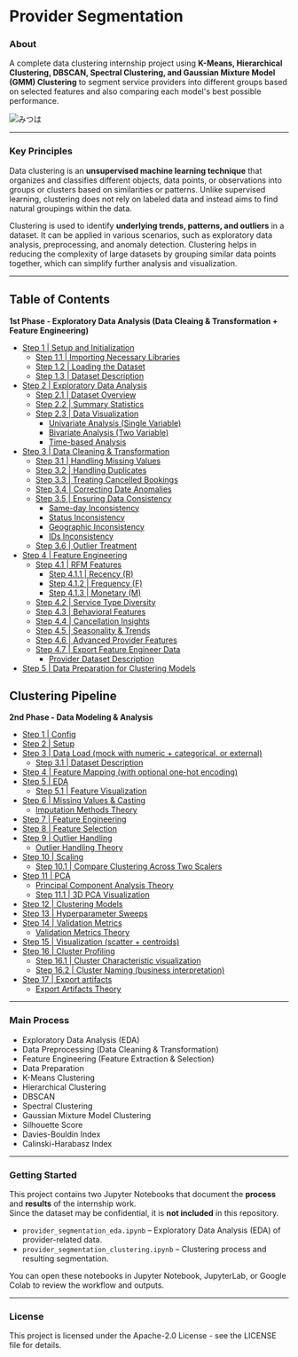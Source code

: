 # Provider Segmentation
### About
A complete data clustering internship project using __K-Means, Hierarchical Clustering, DBSCAN, Spectral Clustering, and Gaussian Mixture Model (GMM) Clustering__ to segment service providers into different groups based on selected features and also comparing each model's best possible performance.

<img src="https://tenor.com/en-GB/view/mitsuha-miyamizu-sayaka-natori-katsuhiko-teshigawara-your-name-kimi-no-na-wa-gif-25073719.gif" alt="みつは"/>
<hr>

### Key Principles
Data clustering is an __unsupervised machine learning technique__ that organizes and classifies different objects, data points, or observations into groups or clusters based on similarities or patterns. Unlike supervised learning, clustering does not rely on labeled data and instead aims to find natural groupings within the data.

Clustering is used to identify __underlying trends, patterns, and outliers__ in a dataset. It can be applied in various scenarios, such as exploratory data analysis, preprocessing, and anomaly detection. Clustering helps in reducing the complexity of large datasets by grouping similar data points together, which can simplify further analysis and visualization.
<hr>

## <b>Table of Contents</b>
**1st Phase - Exploratory Data Analysis (Data Cleaing & Transformation + Feature Engineering)**
* [Step 1 | Setup and Initialization](#setup)
    - [Step 1.1 | Importing Necessary Libraries](#libraries) 
    - [Step 1.2 | Loading the Dataset](#load_dataset)
    - [Step 1.3 | Dataset Description](#data_description)
* [Step 2 | Exploratory Data Analysis](#exploratory_analysis) 
    - [Step 2.1 | Dataset Overview](#overview) 
    - [Step 2.2 | Summary Statistics](#statistics)
    - [Step 2.3 | Data Visualization](#visualizations)
        - [Univariate Analysis (Single Variable)](#univariate)
        - [Bivariate Analysis (Two Variable)](#bivariate)   
        - [Time-based Analysis](#time-based)
* [Step 3 | Data Cleaning & Transformation](#data_cleaning)
    - [Step 3.1 | Handling Missing Values](#missing_values)
    - [Step 3.2 | Handling Duplicates](#duplicates)
    - [Step 3.3 | Treating Cancelled Bookings](#cancelled_cleaning)
    - [Step 3.4 | Correcting Date Anomalies](#date_cleaning)
    - [Step 3.5 | Ensuring Data Consistency](#data_consistency)
        - [Same-day Inconsistency](#sameday_inconsistency)
        - [Status Inconsistency](#status_inconsistency)
        - [Geographic Inconsistency](#geographic_inconsistency)
        - [IDs Inconsistency](#id_inconsistency)
    - [Step 3.6 | Outlier Treatment](#outlier_cleaning)
* [Step 4 | Feature Engineering](#feature_engineering)
    - [Step 4.1 | RFM Features](#rfm_features)
        - [Step 4.1.1 | Recency (R)](#recency) 
        - [Step 4.1.2 | Frequency (F)](#frequency)
        - [Step 4.1.3 | Monetary (M)](#monetary)
    - [Step 4.2 | Service Type Diversity](#type_diversity)
    - [Step 4.3 | Behavioral Features](#behavioral_features)
    - [Step 4.4 | Cancellation Insights](#cancellation_insights) 
    - [Step 4.5 | Seasonality & Trends](#seasonality_trends) 
    - [Step 4.6 | Advanced Provider Features](#advanced_features) 
    - [Step 4.7 | Export Feature Engineer Data](#export_features) 
        - [Provider Dataset Description](#provider_description)
* [Step 5 | Data Preparation for Clustering Models](#data_preparation)


## <b>Clustering Pipeline</b>
**2nd Phase - Data Modeling & Analysis**
* [Step 1 | Config](#config) 
* [Step 2 | Setup](#setup)  
* [Step 3 | Data Load (mock with numeric + categorical, or external)](#data_load)
    - [Step 3.1 | Dataset Description](#data_description)
* [Step 4 | Feature Mapping (with optional one-hot encoding)](#feature_mapping)
* [Step 5 | EDA](#eda)  
    - [Step 5.1 | Feature Visualization](#feature_visualization)
* [Step 6 | Missing Values & Casting](#missing_values)
    - [Imputation Methods Theory](#imputation_theory)
* [Step 7 | Feature Engineering](#feature_engineering)  
* [Step 8 | Feature Selection](#feature_selection)  
* [Step 9 | Outlier Handling](#outlier_handling)  
    - [Outlier Handling Theory](#outlier_theory)
* [Step 10 | Scaling](#scaling)  
    - [Step 10.1 | Compare Clustering Across Two Scalers](#compare_scalers)
* [Step 11 | PCA](#pca)
    - [Principal Component Analysis Theory](#pca_theory)
    - [Step 11.1 | 3D PCA Visualization](#pca_visualization)  
* [Step 12 | Clustering Models](#clustering_models)  
* [Step 13 | Hyperparameter Sweeps](#hyperparameter_sweeps)  
* [Step 14 | Validation Metrics](#validation_metrics)  
    - [Validation Metrics Theory](#validation_theory)
* [Step 15 | Visualization (scatter + centroids)](#visualization)  
* [Step 16 | Cluster Profiling](#cluster)
    - [Step 16.1 | Cluster Characteristic visualization](#cluster_characteristic)  
    - [Step 16.2 | Cluster Naming (business interpretation)](#cluster_naming)
* [Step 17 | Export artifacts](#export_artifacts)  
    - [Export Artifacts Theory](#export_theory)
<hr>

### Main Process
- Exploratory Data Analysis (EDA)
- Data Preprocessing (Data Cleaning & Transformation)
- Feature Engineering (Feature Extraction & Selection)
- Data Preparation
- K-Means Clustering
- Hierarchical Clustering
- DBSCAN
- Spectral Clustering
- Gaussian Mixture Model Clustering
- Silhouette Score
- Davies-Bouldin Index
- Calinski-Harabasz Index
<hr>

### Getting Started
This project contains two Jupyter Notebooks that document the **process** and **results** of the internship work.  
Since the dataset may be confidential, it is **not included** in this repository.

- `provider_segmentation_eda.ipynb` – Exploratory Data Analysis (EDA) of provider-related data.  
- `provider_segmentation_clustering.ipynb` – Clustering process and resulting segmentation.

You can open these notebooks in Jupyter Notebook, JupyterLab, or Google Colab to review the workflow and outputs.
<hr>

### License
This project is licensed under the Apache-2.0 License - see the LICENSE file for details.
